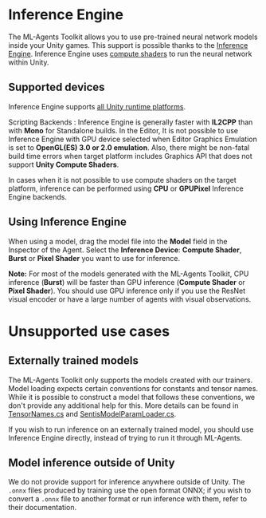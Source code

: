 # Inference Engine

The ML-Agents Toolkit allows you to use pre-trained neural network models inside your Unity games. This support is possible thanks to the [Inference Engine](https://docs.unity3d.com/Packages/com.unity.ai.inference@latest). Inference Engine uses [compute shaders](https://docs.unity3d.com/Manual/class-ComputeShader.html) to run the neural network within Unity.

## Supported devices

Inference Engine supports [all Unity runtime platforms](https://docs.unity3d.com/Manual/PlatformSpecific.html).

Scripting Backends : Inference Engine is generally faster with **IL2CPP** than with **Mono** for Standalone builds. In the Editor, It is not possible to use Inference Engine with GPU device selected when Editor Graphics Emulation is set to **OpenGL(ES) 3.0 or 2.0 emulation**. Also, there might be non-fatal build time errors when target platform includes Graphics API that does not support **Unity Compute Shaders**.

In cases when it is not possible to use compute shaders on the target platform, inference can be performed using **CPU** or **GPUPixel** Inference Engine backends.

## Using Inference Engine

When using a model, drag the model file into the **Model** field in the Inspector of the Agent. Select the **Inference Device**: **Compute Shader**, **Burst** or **Pixel Shader** you want to use for inference.

**Note:** For most of the models generated with the ML-Agents Toolkit, CPU inference (**Burst**) will be faster than GPU inference (**Compute Shader** or **Pixel Shader**). You should use GPU inference only if you use the ResNet visual encoder or have a large number of agents with visual observations.

# Unsupported use cases
## Externally trained models
The ML-Agents Toolkit only supports the models created with our trainers. Model loading expects certain conventions for constants and tensor names. While it is possible to construct a model that follows these conventions, we don't provide any additional help for this. More details can be found in [TensorNames.cs](https://github.com/Unity-Technologies/ml-agents/blob/release/4.0.0/com.unity.ml-agents/Runtime/Inference/TensorNames.cs) and [SentisModelParamLoader.cs](https://github.com/Unity-Technologies/ml-agents/blob/release/4.0.0/com.unity.ml-agents/Runtime/Inference/SentisModelParamLoader.cs).

If you wish to run inference on an externally trained model, you should use Inference Engine directly, instead of trying to run it through ML-Agents.

## Model inference outside of Unity
We do not provide support for inference anywhere outside of Unity. The `.onnx` files produced by training use the open format ONNX; if you wish to convert a `.onnx` file to another format or run inference with them, refer to their documentation.
